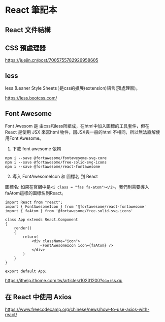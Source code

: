 # React 筆記本

## React 文件結構
## CSS 預處理器
https://juejin.cn/post/7005755782926958605
## less
less (Leaner Style Sheets )是css的擴展(extension)語言(預處理器)。    

https://less.bootcss.com/

## Font Awesome
Font Awesom 是 由css和less所組成，在html中加入圖標的工具套件，但在React 是使用 JSX 來寫html 物件，因JSX與一般的html 不相同，所以無法直解使用Font Awesome。    

1. 下載 font awesome 依賴
```
npm i --save @fortawesome/fontawesome-svg-core
npm i --save @fortawesome/free-solid-svg-icons
npm i --save @fortawesome/react-fontawesome
```
2. 導入 FontAwesomeIcon 和 圖標名 到 React     

圖標名: 如果在官網中是`<i class = "fas fa-atom"></i>`，我們則需要導入faAtom這樣的圖標名到React。
```
import React from "react";
import { FontAwesomeIcon } from '@fortawesome/react-fontawesome'
import { faAtom } from '@fortawesome/free-solid-svg-icons'

class App extends React.Component
{
    render()
    {
        return(
            <div className="icon">
                <FontAwesomeIcon icon={faAtom} />
            </div>
        )
    }
}

export default App;
```
https://ithelp.ithome.com.tw/articles/10231200?sc=rss.qu


## 在 React 中使用 Axios

https://www.freecodecamp.org/chinese/news/how-to-use-axios-with-react/
